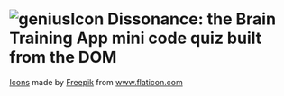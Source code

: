 #  ![geniusIcon](https://user-images.githubusercontent.com/62162419/129668224-2210dc1c-777c-4e6e-9aa9-4bf670b15299.png) Dissonance: the Brain Training App mini code quiz built from the DOM
[<div>Icons](url) made by <a href="https://www.freepik.com" title="Freepik">Freepik</a> from <a href="https://www.flaticon.com/" title="Flaticon">www.flaticon.com</a></div>
[](url)
